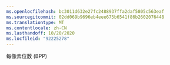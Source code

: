 ```yaml
---
ms.openlocfilehash: bc3011d632e27fc2488937ffa2daf5805c563eaf
ms.sourcegitcommit: 02dd069b9696eb4eee675b6541f86b2602076448
ms.translationtype: MT
ms.contentlocale: zh-CN
ms.lasthandoff: 10/20/2020
ms.locfileid: "92225278"
---
```

每像素位数 (BPP)